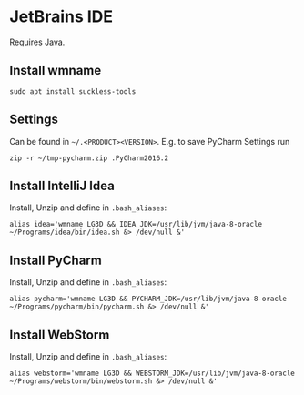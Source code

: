 
# JetBrains IDE

Requires [Java](utils/java.md).

## Install wmname
```shell
sudo apt install suckless-tools
```

## Settings
Can be found in `~/.<PRODUCT><VERSION>`. E.g. to save PyCharm Settings run
```shell
zip -r ~/tmp-pycharm.zip .PyCharm2016.2
```

## Install IntelliJ Idea
Install, Unzip and define in `.bash_aliases`:
```shell
alias idea='wmname LG3D && IDEA_JDK=/usr/lib/jvm/java-8-oracle ~/Programs/idea/bin/idea.sh &> /dev/null &'
```

## Install PyCharm
Install, Unzip and define in `.bash_aliases`:
```shell
alias pycharm='wmname LG3D && PYCHARM_JDK=/usr/lib/jvm/java-8-oracle ~/Programs/pycharm/bin/pycharm.sh &> /dev/null &'
```

## Install WebStorm
Install, Unzip and define in `.bash_aliases`:
```shell
alias webstorm='wmname LG3D && WEBSTORM_JDK=/usr/lib/jvm/java-8-oracle ~/Programs/webstorm/bin/webstorm.sh &> /dev/null &'
```
